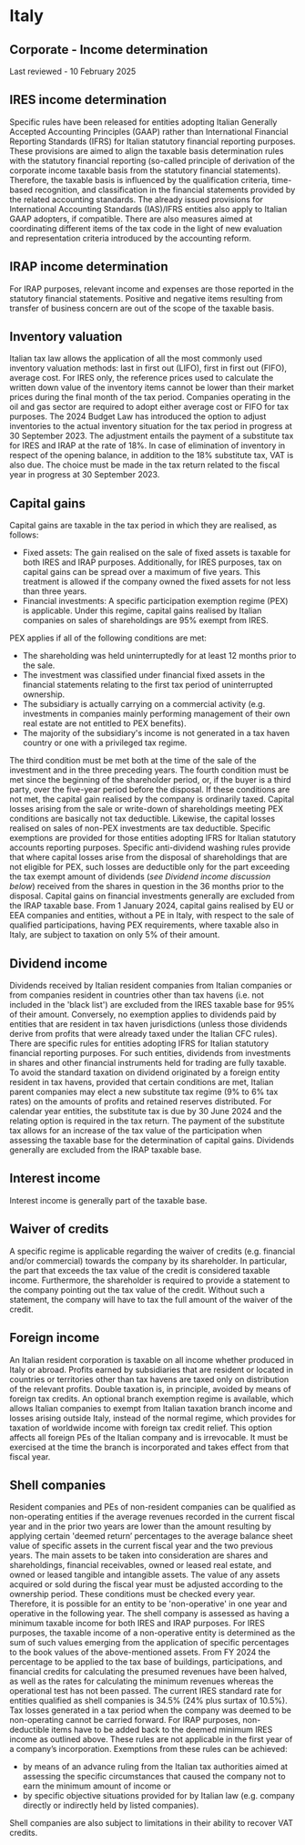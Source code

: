 # Italy
## Corporate - Income determination
Last reviewed - 10 February 2025
## IRES income determination
Specific rules have been released for entities adopting Italian Generally Accepted Accounting Principles (GAAP) rather than International Financial Reporting Standards (IFRS) for Italian statutory financial reporting purposes. These provisions are aimed to align the taxable basis determination rules with the statutory financial reporting (so-called principle of derivation of the corporate income taxable basis from the statutory financial statements).
Therefore, the taxable basis is influenced by the qualification criteria, time-based recognition, and classification in the financial statements provided by the related accounting standards.
The already issued provisions for International Accounting Standards (IAS)/IFRS entities also apply to Italian GAAP adopters, if compatible.
There are also measures aimed at coordinating different items of the tax code in the light of new evaluation and representation criteria introduced by the accounting reform.
## IRAP income determination
For IRAP purposes, relevant income and expenses are those reported in the statutory financial statements. Positive and negative items resulting from transfer of business concern are out of the scope of the taxable basis.
## Inventory valuation
Italian tax law allows the application of all the most commonly used inventory valuation methods: last in first out (LIFO), first in first out (FIFO), average cost. For IRES only, the reference prices used to calculate the written down value of the inventory items cannot be lower than their market prices during the final month of the tax period.
Companies operating in the oil and gas sector are required to adopt either average cost or FIFO for tax purposes.
The 2024 Budget Law has introduced the option to adjust inventories to the actual inventory situation for the tax period in progress at 30 September 2023. The adjustment entails the payment of a substitute tax for IRES and IRAP at the rate of 18%. In case of elimination of inventory in respect of the opening balance, in addition to the 18% substitute tax, VAT is also due. The choice must be made in the tax return related to the fiscal year in progress at 30 September 2023.
## Capital gains
Capital gains are taxable in the tax period in which they are realised, as follows:
  * Fixed assets: The gain realised on the sale of fixed assets is taxable for both IRES and IRAP purposes. Additionally, for IRES purposes, tax on capital gains can be spread over a maximum of five years. This treatment is allowed if the company owned the fixed assets for not less than three years.
  * Financial investments: A specific participation exemption regime (PEX) is applicable. Under this regime, capital gains realised by Italian companies on sales of shareholdings are 95% exempt from IRES.


PEX applies if all of the following conditions are met:
  * The shareholding was held uninterruptedly for at least 12 months prior to the sale.
  * The investment was classified under financial fixed assets in the financial statements relating to the first tax period of uninterrupted ownership.
  * The subsidiary is actually carrying on a commercial activity (e.g. investments in companies mainly performing management of their own real estate are not entitled to PEX benefits).
  * The majority of the subsidiary's income is not generated in a tax haven country or one with a privileged tax regime.


The third condition must be met both at the time of the sale of the investment and in the three preceding years. The fourth condition must be met since the beginning of the shareholder period, or, if the buyer is a third party, over the five-year period before the disposal. If these conditions are not met, the capital gain realised by the company is ordinarily taxed.
Capital losses arising from the sale or write-down of shareholdings meeting PEX conditions are basically not tax deductible. Likewise, the capital losses realised on sales of non-PEX investments are tax deductible. Specific exemptions are provided for those entities adopting IFRS for Italian statutory accounts reporting purposes.
Specific anti-dividend washing rules provide that where capital losses arise from the disposal of shareholdings that are not eligible for PEX, such losses are deductible only for the part exceeding the tax exempt amount of dividends (_see Dividend income discussion below_) received from the shares in question in the 36 months prior to the disposal.
Capital gains on financial investments generally are excluded from the IRAP taxable base.
From 1 January 2024, capital gains realised by EU or EEA companies and entities, without a PE in Italy, with respect to the sale of qualified participations, having PEX requirements, where taxable also in Italy, are subject to taxation on only 5% of their amount.
## Dividend income
Dividends received by Italian resident companies from Italian companies or from companies resident in countries other than tax havens (i.e. not included in the 'black list') are excluded from the IRES taxable base for 95% of their amount. Conversely, no exemption applies to dividends paid by entities that are resident in tax haven jurisdictions (unless those dividends derive from profits that were already taxed under the Italian CFC rules). There are specific rules for entities adopting IFRS for Italian statutory financial reporting purposes. For such entities, dividends from investments in shares and other financial instruments held for trading are fully taxable.
To avoid the standard taxation on dividend originated by a foreign entity resident in tax havens, provided that certain conditions are met, Italian parent companies may elect a new substitute tax regime (9% to 6% tax rates) on the amounts of profits and retained reserves distributed. For calendar year entities, the substitute tax is due by 30 June 2024 and the relating option is required in the tax return. The payment of the substitute tax allows for an increase of the tax value of the participation when assessing the taxable base for the determination of capital gains.
Dividends generally are excluded from the IRAP taxable base.
## Interest income
Interest income is generally part of the taxable base.
## Waiver of credits
A specific regime is applicable regarding the waiver of credits (e.g. financial and/or commercial) towards the company by its shareholder. In particular, the part that exceeds the tax value of the credit is considered taxable income. Furthermore, the shareholder is required to provide a statement to the company pointing out the tax value of the credit. Without such a statement, the company will have to tax the full amount of the waiver of the credit.
## Foreign income
An Italian resident corporation is taxable on all income whether produced in Italy or abroad. Profits earned by subsidiaries that are resident or located in countries or territories other than tax havens are taxed only on distribution of the relevant profits. Double taxation is, in principle, avoided by means of foreign tax credits.
An optional branch exemption regime is available, which allows Italian companies to exempt from Italian taxation branch income and losses arising outside Italy, instead of the normal regime, which provides for taxation of worldwide income with foreign tax credit relief. This option affects all foreign PEs of the Italian company and is irrevocable. It must be exercised at the time the branch is incorporated and takes effect from that fiscal year.
## Shell companies
Resident companies and PEs of non-resident companies can be qualified as non-operating entities if the average revenues recorded in the current fiscal year and in the prior two years are lower than the amount resulting by applying certain 'deemed return’ percentages to the average balance sheet value of specific assets in the current fiscal year and the two previous years.
The main assets to be taken into consideration are shares and shareholdings, financial receivables, owned or leased real estate, and owned or leased tangible and intangible assets. The value of any assets acquired or sold during the fiscal year must be adjusted according to the ownership period.
These conditions must be checked every year. Therefore, it is possible for an entity to be 'non-operative' in one year and operative in the following year.
The shell company is assessed as having a minimum taxable income for both IRES and IRAP purposes.
For IRES purposes, the taxable income of a non-operative entity is determined as the sum of such values emerging from the application of specific percentages to the book values of the above-mentioned assets.
From FY 2024 the percentage to be applied to the tax base of buildings, participations, and financial credits for calculating the presumed revenues have been halved, as well as the rates for calculating the minimum revenues whereas the operational test has not been passed.
The current IRES standard rate for entities qualified as shell companies is 34.5% (24% plus surtax of 10.5%).
Tax losses generated in a tax period when the company was deemed to be non-operating cannot be carried forward.
For IRAP purposes, non-deductible items have to be added back to the deemed minimum IRES income as outlined above.
These rules are not applicable in the first year of a company’s incorporation. Exemptions from these rules can be achieved:
  * by means of an advance ruling from the Italian tax authorities aimed at assessing the specific circumstances that caused the company not to earn the minimum amount of income or
  * by specific objective situations provided for by Italian law (e.g. company directly or indirectly held by listed companies).


Shell companies are also subject to limitations in their ability to recover VAT credits.
